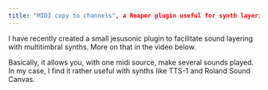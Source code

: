 ```yaml
---
title: "MIDI copy to channels", a Reaper plugin useful for synth layering
---
```


I have recently created a small jesusonic plugin to facilitate sound layering with multitimbral synths. More on that in the video below.

Basically, it allows you, with one midi source, make several sounds played. In my case, I find it rather useful with synths like TTS-1 and Roland Sound Canvas.


